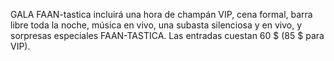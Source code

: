 GALA FAAN-tastica incluirá una hora de champán VIP, cena formal, barra libre toda la noche, música en vivo, una subasta silenciosa y en vivo, y sorpresas especiales FAAN-TASTICA. Las entradas cuestan 60 $ (85 $ para VIP).